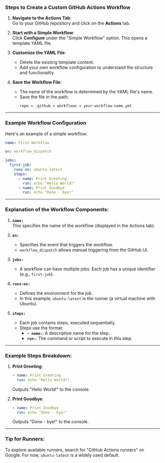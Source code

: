 ### Steps to Create a Custom GitHub Actions Workflow

1. **Navigate to the Actions Tab**:  
   Go to your GitHub repository and click on the **Actions** tab.

2. **Start with a Simple Workflow**:  
   Click **Configure** under the "Simple Workflow" option. This opens a template YAML file.

3. **Customize the YAML File**:
   - Delete the existing template content.
   - Add your own workflow configuration to understand the structure and functionality.

4. **Save the Workflow File**:
   - The name of the workflow is determined by the YAML file's name.
   - Save the file in the path:  
     ```
     repo > .github > workflows > your-workflow-name.yml
     ```

---

### Example Workflow Configuration

Here's an example of a simple workflow:

```yaml
name: First Workflow

on: workflow_dispatch

jobs:
  first-job:
    runs-on: ubuntu-latest
    steps:
      - name: Print Greeting
        run: echo "Hello World!"
      - name: Print Goodbye
        run: echo "Done - bye!"
```

---

### Explanation of the Workflow Components:

1. **`name:`**  
   This specifies the name of the workflow (displayed in the Actions tab).

2. **`on:`**  
   - Specifies the event that triggers the workflow.  
   - `workflow_dispatch` allows manual triggering from the GitHub UI.

3. **`jobs:`**  
   - A workflow can have multiple jobs. Each job has a unique identifier (e.g., `first-job`).

4. **`runs-on:`**  
   - Defines the environment for the job.  
   - In this example, `ubuntu-latest` is the runner (a virtual machine with Ubuntu).

5. **`steps:`**  
   - Each job contains steps, executed sequentially.
   - Steps use the format:
     - **`- name:`**: A descriptive name for the step.
     - **`run:`**: The command or script to execute in this step.

---

### Example Steps Breakdown:
1. **Print Greeting**:  
   ```yaml
   - name: Print Greeting
     run: echo "Hello World!"
   ```
   Outputs "Hello World!" to the console.

2. **Print Goodbye**:  
   ```yaml
   - name: Print Goodbye
     run: echo "Done - bye!"
   ```
   Outputs "Done - bye!" to the console.

---

### Tip for Runners:
To explore available runners, search for "GitHub Actions runners" on Google. For now, `ubuntu-latest` is a widely used default.
